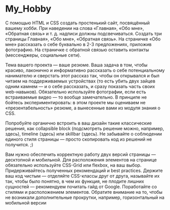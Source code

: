# My_Hobby
С помощью HTML и CSS создать простенький сайт, посвящённый вашему хобби.
При наведении на слова «Главная», «Обо мне», «Обратная связь» и т. д. надписи должны подсвечиваться.
Создать три страницы Главная», «Обо мне», «Обратная связь».
На страничке «Обо мне» рассказать о себе буквально в 2-3 предложениях, приложив фотографию.
На страничке с обратной связью оставить контакты (мессенджеры, социальные сети).

Тема вашего проекта — ваше резюме.
Ваша задача в том, чтобы красиво, лаконично и информативно рассказать о себе потенциальному нанимателю и сверстать этот рассказ так,
чтобы он открывался и был читаем на поддерживаемых устройствах (то есть убить двух зайцев одним камнем — и о себе рассказать, и сразу
показать часть своих web-навыков). Обязательно используйте фотографии, если есть встраиваемые видео — то вообще замечательно.
В принципе не бойтесь экспериментировать: в этом проекте мы оцениваем не «презентабельность» резюме, а вынесенные вами из модуля знания о CSS.

Попробуйте органично встроить в ваш дизайн такие классические решения, как collapsible block (подсмотреть решение можно, например, здесь),
timeline (здесь) или skillbar (здесь). Не забывайте о соблюдении единого стиля страницы — просто скопировать код из решений не получится. ;)

Вам нужно обеспечить корректную работу двух версий страницы — десктопной и мобильной. Для расположения элементов на странице обязательно используйте CSS-Grid или flexbox, на ваш выбор.
Придерживайтесь полученных рекомендаций и best practices.
Держите ваш код чистым — отделяйте CSS-классы друг от друга, называйте их так, чтобы было понятно, в чем их функция, не плодите лишних сущностей — рекомендуем почитать гайд от Google.
Поработайте со стилями и расположением элементов. Обратите внимание на то, чтобы не возникали дополнительные прокрутки, например, горизонтальный на мобильной версии 
